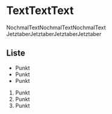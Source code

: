# TextTextText
NochmalTextNochmalTextNochmalText
JetztaberJetztaberJetztaberJetztaber

## Liste
- Punkt
- Punkt
- Punkt

1. Punkt
2. Punkt
3. Punkt